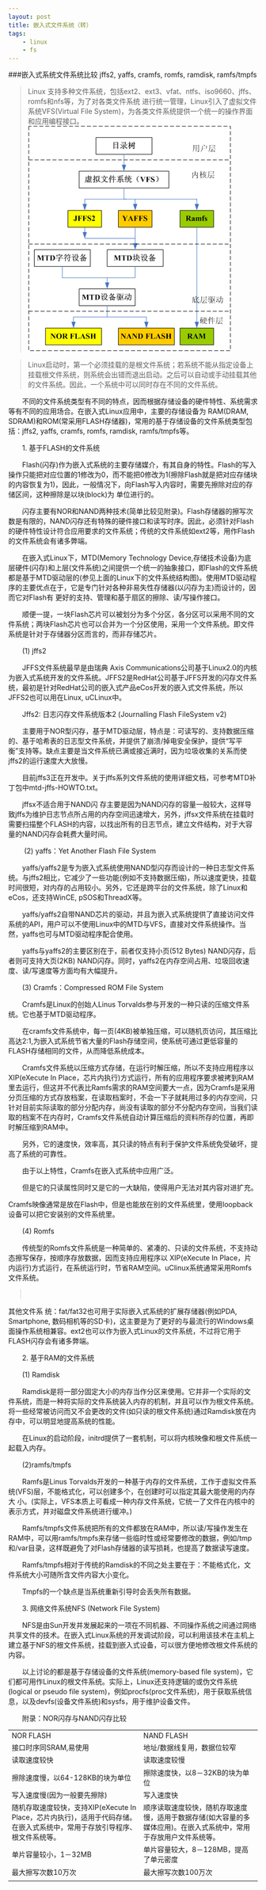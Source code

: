 ```yaml
---
layout: post
title: 嵌入式文件系统（转）
tags:
    - linux
    - fs
---
```


###嵌入式系统文件系统比较 jffs2, yaffs, cramfs, romfs, ramdisk, ramfs/tmpfs
    

>Linux 支持多种文件系统，包括ext2、ext3、vfat、ntfs、iso9660、jffs、romfs和nfs等，为了对各类文件系统 进行统一管理，Linux引入了虚拟文件系统VFS(Virtual File System)，为各类文件系统提供一个统一的操作界面和应用编程接口。
![流程](./05/1223.png)


>Linux启动时，第一个必须挂载的是根文件系统；若系统不能从指定设备上挂载根文件系统，则系统会出错而退出启动。之后可以自动或手动挂载其他的文件系统。因此，一个系统中可以同时存在不同的文件系统。

>
　　不同的文件系统类型有不同的特点，因而根据存储设备的硬件特性、系统需求等有不同的应用场合。在嵌入式Linux应用中，主要的存储设备为 RAM(DRAM, SDRAM)和ROM(常采用FLASH存储器)，常用的基于存储设备的文件系统类型包括：jffs2, yaffs, cramfs, romfs, ramdisk, ramfs/tmpfs等。

>
　　1. 基于FLASH的文件系统
>
　　Flash(闪存)作为嵌入式系统的主要存储媒介，有其自身的特性。Flash的写入操作只能把对应位置的1修改为0，而不能把0修改为1(擦除Flash就是把对应存储块的内容恢复为1)，因此，一般情况下，向Flash写入内容时，需要先擦除对应的存储区间，这种擦除是以块(block)为 单位进行的。
>
　　闪存主要有NOR和NAND两种技术(简单比较见附录)。Flash存储器的擦写次数是有限的，NAND闪存还有特殊的硬件接口和读写时序。因此，必须针对Flash的硬件特性设计符合应用要求的文件系统；传统的文件系统如ext2等，用作Flash的文件系统会有诸多弊端。
>
　　在嵌入式Linux下，MTD(Memory Technology Device,存储技术设备)为底层硬件(闪存)和上层(文件系统)之间提供一个统一的抽象接口，即Flash的文件系统都是基于MTD驱动层的(参见上面的Linux下的文件系统结构图)。使用MTD驱动程序的主要优点在于，它是专门针对各种非易失性存储器(以闪存为主)而设计的，因而它对Flash有 更好的支持、管理和基于扇区的擦除、读/写操作接口。
>
　　顺便一提，一块Flash芯片可以被划分为多个分区，各分区可以采用不同的文件系统；两块Flash芯片也可以合并为一个分区使用，采用一个文件系统。即文件系统是针对于存储器分区而言的，而非存储芯片。
>
　　(1) jffs2
>
　　JFFS文件系统最早是由瑞典 Axis Communications公司基于Linux2.0的内核为嵌入式系统开发的文件系统。JFFS2是RedHat公司基于JFFS开发的闪存文件系统，最初是针对RedHat公司的嵌入式产品eCos开发的嵌入式文件系统，所以JFFS2也可以用在Linux, uCLinux中。
>
　　Jffs2: 日志闪存文件系统版本2 (Journalling Flash FileSystem v2)
>
　　主要用于NOR型闪存，基于MTD驱动层，特点是：可读写的、支持数据压缩的、基于哈希表的日志型文件系统，并提供了崩溃/掉电安全保护，提供“写平衡”支持等。缺点主要是当文件系统已满或接近满时，因为垃圾收集的关系而使jffs2的运行速度大大放慢。
>
　　目前jffs3正在开发中。关于jffs系列文件系统的使用详细文档，可参考MTD补丁包中mtd-jffs-HOWTO.txt。
>
　　jffsx不适合用于NAND闪 存主要是因为NAND闪存的容量一般较大，这样导致jffs为维护日志节点所占用的内存空间迅速增大，另外，jffsx文件系统在挂载时需要扫描整个FLASH的内容，以找出所有的日志节点，建立文件结构，对于大容量的NAND闪存会耗费大量时间。
>
>
>
　　 (2) yaffs：Yet Another Flash File System
>
　　yaffs/yaffs2是专为嵌入式系统使用NAND型闪存而设计的一种日志型文件系统。与jffs2相比，它减少了一些功能(例如不支持数据压缩)，所以速度更快，挂载时间很短，对内存的占用较小。另外，它还是跨平台的文件系统，除了Linux和eCos，还支持WinCE, pSOS和ThreadX等。
>
　　yaffs/yaffs2自带NAND芯片的驱动，并且为嵌入式系统提供了直接访问文件系统的API，用户可以不使用Linux中的MTD与VFS，直接对文件系统操作。当然，yaffs也可与MTD驱动程序配合使用。
>
　　yaffs与yaffs2的主要区别在于，前者仅支持小页(512 Bytes) NAND闪存，后者则可支持大页(2KB) NAND闪存。同时，yaffs2在内存空间占用、垃圾回收速度、读/写速度等方面均有大幅提升。
>
 
>
　　(3) Cramfs：Compressed ROM File System
>
　　Cramfs是Linux的创始人Linus Torvalds参与开发的一种只读的压缩文件系统。它也基于MTD驱动程序。
>
　　在cramfs文件系统中，每一页(4KB)被单独压缩，可以随机页访问，其压缩比高达2:1,为嵌入式系统节省大量的Flash存储空间，使系统可通过更低容量的FLASH存储相同的文件，从而降低系统成本。
>
　　Cramfs文件系统以压缩方式存储，在运行时解压缩，所以不支持应用程序以XIP(eXecute In Place，芯片内执行)方式运行，所有的应用程序要求被拷到RAM里去运行，但这并不代表比Ramfs需求的RAM空间要大一点，因为Cramfs是采用分页压缩的方式存放档案，在读取档案时，不会一下子就耗用过多的内存空间，只针对目前实际读取的部分分配内存，尚没有读取的部分不分配内存空间，当我们读取的档案不在内存时，Cramfs文件系统自动计算压缩后的资料所存的位置，再即时解压缩到RAM中。
>
　　另外，它的速度快，效率高，其只读的特点有利于保护文件系统免受破坏，提高了系统的可靠性。
>
　　由于以上特性，Cramfs在嵌入式系统中应用广泛。
>
　　但是它的只读属性同时又是它的一大缺陷，使得用户无法对其内容对进扩充。
>
Cramfs映像通常是放在Flash中，但是也能放在别的文件系统里，使用loopback 设备可以把它安装别的文件系统里。
>
>
>
　　(4) Romfs
>
　　传统型的Romfs文件系统是一种简单的、紧凑的、只读的文件系统，不支持动态擦写保存，按顺序存放数据，因而支持应用程序以 XIP(eXecute In Place，片内运行)方式运行，在系统运行时，节省RAM空间。uClinux系统通常采用Romfs文件系统。
>
>　　
>
其他文件系 统：fat/fat32也可用于实际嵌入式系统的扩展存储器(例如PDA, Smartphone, 数码相机等的SD卡)，这主要是为了更好的与最流行的Windows桌面操作系统相兼容。ext2也可以作为嵌入式Linux的文件系统，不过将它用于 FLASH闪存会有诸多弊端。
>
>
>
　　2. 基于RAM的文件系统
>
　　(1) Ramdisk
>
　　Ramdisk是将一部分固定大小的内存当作分区来使用。它并非一个实际的文件系统，而是一种将实际的文件系统装入内存的机制，并且可以作为根文件系统。将一些经常被访问而又不会更改的文件(如只读的根文件系统)通过Ramdisk放在内存中，可以明显地提高系统的性能。
>
　　在Linux的启动阶段，initrd提供了一套机制，可以将内核映像和根文件系统一起载入内存。
>
　　(2)ramfs/tmpfs
>
　　Ramfs是Linus Torvalds开发的一种基于内存的文件系统，工作于虚拟文件系统(VFS)层，不能格式化，可以创建多个，在创建时可以指定其最大能使用的内存大 小。(实际上，VFS本质上可看成一种内存文件系统，它统一了文件在内核中的表示方式，并对磁盘文件系统进行缓冲。)
>
　　Ramfs/tmpfs文件系统把所有的文件都放在RAM中，所以读/写操作发生在RAM中，可以用ramfs/tmpfs来存储一些临时性或经常要修改的数据，例如/tmp和/var目录，这样既避免了对Flash存储器的读写损耗，也提高了数据读写速度。
>
　　Ramfs/tmpfs相对于传统的Ramdisk的不同之处主要在于：不能格式化，文件系统大小可随所含文件内容大小变化。
>
　　Tmpfs的一个缺点是当系统重新引导时会丢失所有数据。
>
　　3. 网络文件系统NFS (Network File System)
>
　　NFS是由Sun开发并发展起来的一项在不同机器、不同操作系统之间通过网络共享文件的技术。在嵌入式Linux系统的开发调试阶段，可以利用该技术在主机上建立基于NFS的根文件系统，挂载到嵌入式设备，可以很方便地修改根文件系统的内容。
>
>
>
　　以上讨论的都是基于存储设备的文件系统(memory-based file system)，它们都可用作Linux的根文件系统。实际上，Linux还支持逻辑的或伪文件系统(logical or pseudo file system)，例如procfs(proc文件系统)，用于获取系统信息，以及devfs(设备文件系统)和sysfs，用于维护设备文件。
>
>
>
　　附录：NOR闪存与NAND闪存比较

<table>
   <tr>
      <td>NOR FLASH</td>
      <td>NAND FLASH</td>
   </tr>
   <tr>
      <td>接口时序同SRAM,易使用</td>
      <td>地址/数据线复用，数据位较窄</td>
   </tr>
   <tr>
      <td>读取速度较快</td>
      <td>读取速度较慢</td>
   </tr>
   <tr>
      <td>擦除速度慢，以64-128KB的块为单位</td>
      <td>擦除速度快，以8－32KB的块为单位</td>
   </tr>
   <tr>
      <td>写入速度慢(因为一般要先擦除)</td>
      <td>写入速度快</td>
   </tr>
   <tr>
      <td>随机存取速度较快，支持XIP(eXecute In Place，芯片内执行)，适用于代码存储。在嵌入式系统中，常用于存放引导程序、根文件系统等。</td>
      <td>顺序读取速度较快，随机存取速度慢，适用于数据存储(如大容量的多媒体应用)。在嵌入式系统中，常用于存放用户文件系统等。</td>
   </tr>
   <tr>
      <td>单片容量较小，1－32MB</td>
      <td>单片容量较大，8－128MB，提高了单元密度</td>
   </tr>
   <tr>
      <td>最大擦写次数10万次</td>
      <td>最大擦写次数100万次</td>
   </tr>
   <tr>
      <td></td>
   </tr>
</table>

